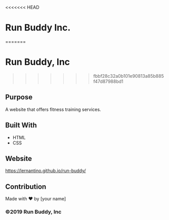 <<<<<<< HEAD
# Run Buddy Inc.
=======
# Run Buddy, Inc
>>>>>>> fbbf28c32a0b101e90813a85b885f47d87988bd1

## Purpose
A website that offers fitness training services. 

## Built With
* HTML
* CSS

## Website
https://lernantino.github.io/run-buddy/

## Contribution
Made with ❤️ by [your name]

### ©️2019 Run Buddy, Inc 
